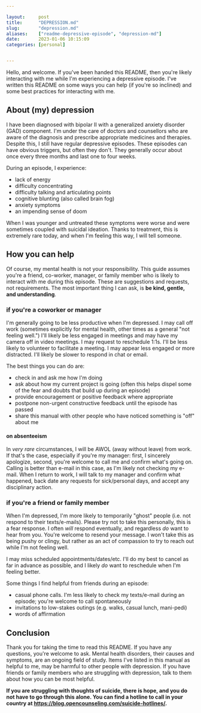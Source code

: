 ```yaml
---

layout:     post
title:      "DEPRESSION.md"
slug:       "depression.md"
aliases:    ["readme-depressive-episode", "depression-md"]
date:       2023-01-06 10:15:09
categories: [personal]


---
```


Hello, and welcome. If you've been handed this README, then you're likely
interacting with me while I'm experiencing a depressive episode. I've written
this README on some ways you can help (if you're so inclined) and some best
practices for interacting with me.

## About (my) depression

I have been diagnosed with bipolar II with a generalized anxiety disorder (GAD)
component. I'm under the care of doctors and counsellors who are aware of the
diagnosis and prescribe appropriate medicines and therapies. Despite this, I
still have regular depressive episodes. These episodes can have obvious
triggers, but often they don't. They generally occur about once every three
months and last one to four weeks.

During an episode, I experience:

- lack of energy
- difficulty concentrating
- difficulty talking and articulating points
- cognitive blunting (also called brain fog)
- anxiety symptoms
- an impending sense of doom

When I was younger and untreated these symptoms were worse and were sometimes
coupled with suicidal ideation. Thanks to treatment, this is extremely rare
today, and when I'm feeling this way, I will tell someone.

## How you can help

Of course, my mental health is not your responsibility. This guide assumes
you're a friend, co-worker, manager, or family member who is likely to interact
with me during this episode. These are suggestions and requests, not
requirements. The most important thing I can ask, is **be kind, gentle, and
understanding**.

### if you're a coworker or manager

I'm generally going to be less productive when I'm depressed. I may call off
work (sometimes explicitly for mental health, other times as a general "not
feeling well.") I'll likely be less engaged in meetings and may have my camera
off in video meetings. I may request to reschedule 1:1s. I'll be less likely to
volunteer to facilitate a meeting. I may appear less engaged or more
distracted. I'll likely be slower to respond in chat or email.

The best things you can do are:

- check in and ask me how I'm doing
- ask about how my current project is going (often this helps dispel some of
  the fear and doubts that build up during an episode)
- provide encouragement or positive feedback where appropriate
- postpone non-urgent constructive feedback until the episode has passed
- share this manual with other people who have noticed something is "off" about
  me

#### on absenteeism

In _very rare_ circumstances, I will be AWOL (away without leave) from work. If
that's the case, especially if you're my manager: first, I sincerely apologize,
second, you're welcome to call me and confirm what's going on. Calling is
better than e-mail in this case, as I'm likely not checking my e-mail. When I
return to work, I will talk to my manager and confirm what happened, back date
any requests for sick/personal days, and accept any disciplinary action.

### if you're a friend or family member

When I'm depressed, I'm more likely to temporarily "ghost" people (i.e. not
respond to their texts/e-mails). Please try not to take this personally, this
is a fear response. I often _will_ respond eventually, and regardless _do_ want
to hear from you. You're welcome to resend your message. I won't take this as
being pushy or clingy, but rather as an act of compassion to try to reach out
while I'm not feeling well.

I may miss scheduled appointments/dates/etc. I'll do my best to cancel as far
in advance as possible, and I likely _do_ want to reschedule when I'm feeling
better.

Some things I find helpful from friends during an episode:

- casual phone calls. I'm less likely to check my texts/e-mail during an
  episode; you're welcome to call spontaneously
- invitations to low-stakes outings (e.g. walks, casual lunch, mani-pedi)
- words of affirmation

## Conclusion

Thank you for taking the time to read this README. If you have any questions,
you're welcome to ask. Mental health disorders, their causes and symptoms, are
an ongoing field of study. Items I've listed in this manual as helpful to me,
may be harmful to other people with depression. If you have friends or family
members who are struggling with depression, talk to them about how you can be
most helpful.

**If you are struggling with thoughts of suicide, there is hope, and you do not
have to go through this alone. You can find a hotline to call in your country
at https://blog.opencounseling.com/suicide-hotlines/.**
